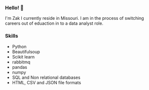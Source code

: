 ### Hello! 👋
I'm Zak I currently reside in Missouri. I am in the process of switching careers out of eduaction in to a data analyst role. 

### Skills
*  Python
  *  Beautifulsoup
  *  Scikit learn
  *  rabbitmq
  *  pandas
  *  numpy
*  SQL and Non relational databases
*  HTML, CSV and JSON file formats
